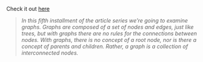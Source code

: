 Check it out <a href="http://msdn.microsoft.com/vcsharp/default.aspx?pull=/library/en-us/dv_vstechart/html/datastructures_guide5.asp" target="_blank">here</a>

> _In this fifth installment of the article series we&#8217;re going to examine graphs. Graphs are composed of a set of nodes and edges, just like trees, but with graphs there are no rules for the connections between nodes. With graphs, there is no concept of a root node, nor is there a concept of parents and children. Rather, a graph is a collection of interconnected nodes._